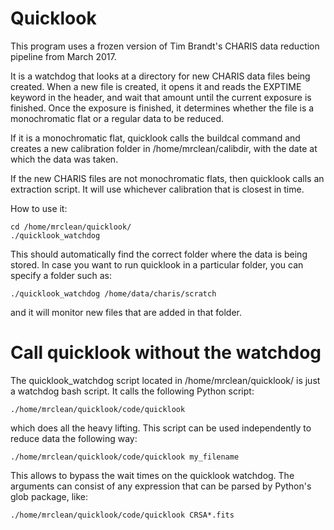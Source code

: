 # Quicklook

This program uses a frozen version of Tim Brandt's CHARIS data reduction pipeline from March 2017.

It is a watchdog that looks at a directory for new CHARIS data files being created. When a new file is created, it opens it and reads the EXPTIME keyword in the header, and wait that amount until the current exposure is finished. Once the exposure is finished, it determines whether the file is a monochromatic flat or a regular data to be reduced. 

If it is a monochromatic flat, quicklook calls the buildcal command and creates a new calibration folder in /home/mrclean/calibdir, with the date at which the data was taken.

If the new CHARIS files are not monochromatic flats, then quicklook calls an extraction script. It will use whichever calibration that is closest in time.

How to use it:

```
cd /home/mrclean/quicklook/
./quicklook_watchdog
```

This should automatically find the correct folder where the data is being stored. In case you want to run quicklook in a particular folder, you can specify a folder such as:

```
./quicklook_watchdog /home/data/charis/scratch
```

 and it will monitor new files that are added in that folder.
 
 # Call quicklook without the watchdog
 
 The quicklook_watchdog script located in /home/mrclean/quicklook/ is just a watchdog bash script. It calls the following Python script:
 
```
./home/mrclean/quicklook/code/quicklook
```
which does all the heavy lifting. This script can be used independently to reduce data the following way:

```
./home/mrclean/quicklook/code/quicklook my_filename
```

This allows to bypass the wait times on the quicklook watchdog. The arguments can consist of any expression that can be parsed by Python's glob package, like:

```
./home/mrclean/quicklook/code/quicklook CRSA*.fits
```

